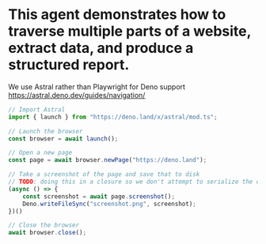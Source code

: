 # This agent demonstrates how to traverse multiple parts of a website, extract data, and produce a structured report.

We use Astral rather than Playwright for Deno support
https://astral.deno.dev/guides/navigation/

```ts
// Import Astral
import { launch } from "https://deno.land/x/astral/mod.ts";

// Launch the browser
const browser = await launch();

// Open a new page
const page = await browser.newPage("https://deno.land");

// Take a screenshot of the page and save that to disk
// TODO: doing this in a closure so we don't attempt to serialize the output, we don't support binary arrays yet
(async () => {
    const screenshot = await page.screenshot();
    Deno.writeFileSync("screenshot.png", screenshot);
})()

// Close the browser
await browser.close();
```



